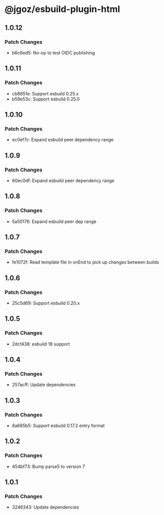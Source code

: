 # @jgoz/esbuild-plugin-html

## 1.0.12

### Patch Changes

- b6c6ed5: No-op to test OIDC publishing

## 1.0.11

### Patch Changes

- cb8851e: Support esbuild 0.25.x
- b59e53c: Support esbuild 0.25.0

## 1.0.10

### Patch Changes

- ec0ef7c: Expand esbuild peer dependency range

## 1.0.9

### Patch Changes

- 60ec0df: Expand esbuild peer dependency range

## 1.0.8

### Patch Changes

- 5a50176: Expand esbuild peer dep range

## 1.0.7

### Patch Changes

- fe1072f: Read template file in onEnd to pick up changes between builds

## 1.0.6

### Patch Changes

- 25c5d69: Support esbuild 0.20.x

## 1.0.5

### Patch Changes

- 2dcf438: esbuild 18 support

## 1.0.4

### Patch Changes

- 257acff: Update dependencies

## 1.0.3

### Patch Changes

- 8a685b5: Support esbuild 0.17.2 entry format

## 1.0.2

### Patch Changes

- 454bf73: Bump parse5 to version 7

## 1.0.1

### Patch Changes

- 3246343: Update dependencies
